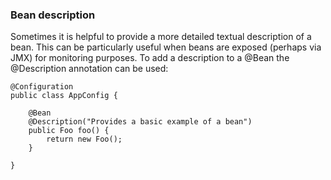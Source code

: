 ### Bean description

Sometimes it is helpful to provide a more detailed textual description of a bean. This can be particularly useful when beans are exposed (perhaps via JMX) for monitoring purposes.
To add a description to a @Bean the @Description annotation can be used:

```
@Configuration
public class AppConfig {

    @Bean
    @Description("Provides a basic example of a bean")
    public Foo foo() {
        return new Foo();
    }

}
```
